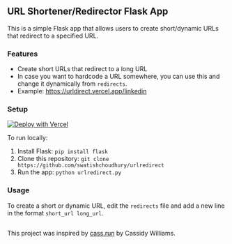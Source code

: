 ## URL Shortener/Redirector Flask App

This is a simple Flask app that allows users to create short/dynamic URLs that redirect to a specified URL.

### Features

-   Create short URLs that redirect to a long URL
-   In case you want to hardcode a URL somewhere, you can use this and change it dynamically from `redirects`.
- Example: https://urldirect.vercel.app/linkedin 

### Setup
[![Deploy with Vercel](https://vercel.com/button)](https://vercel.com/import/project?template=https://github.com/swatishchoudhury/urlredirect)


To run locally:
1.  Install Flask: `pip install flask`
2.  Clone this repository: `git clone https://github.com/swatishchoudhury/urlredirect`
3.  Run the app: `python urlredirect.py`

### Usage

To create a short or dynamic URL, edit the `redirects` file and add a new line in the format `short_url long_url`.


##
This project was inspired by [cass.run](https://github.com/cassidoo/cass.run) by Cassidy Williams. 
